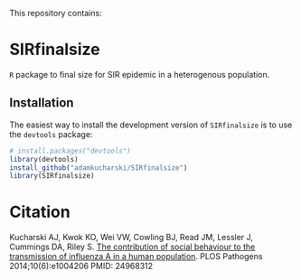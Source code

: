 This repository contains:

# SIRfinalsize

`R` package to final size for SIR epidemic in a heterogenous population.

## Installation

The easiest way to install the development version of `SIRfinalsize` is to use the `devtools` package:

```r
# install.packages("devtools")
library(devtools)
install_github("adamkucharski/SIRfinalsize")
library(SIRfinalsize)

```
# Citation

Kucharski AJ, Kwok KO, Wei VW, Cowling BJ, Read JM, Lessler J, Cummings DA, Riley S. [The contribution of social behaviour to the transmission of influenza A in a human population](http://journals.plos.org/plospathogens/article?id=10.1371/journal.ppat.1004206). PLOS Pathogens 2014;10(6):e1004206 PMID: 24968312